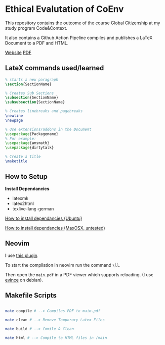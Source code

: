 # Ethical Evalutation of CoEnv

This repository contains the outcome of the course Global Citizenship at my study program Code&Context.

It also contains a Github Action Pipeline compiles and publishes a LaTeX Document to a PDF and HTML.

[Website](https://jim-fx.github.io/coenv-ethics)
[PDF](https://jim-fx.github.io/coenv-ethics/main.pdf)

## LateX commands used/learned
```tex
% starts a new paragraph
\section{SectionName} 

% Creates Sub Sections 
\subsection{SectionName}
\subsubsection{SectionName}

% Creates linebreaks and pagebreaks
\newline
\newpage

% Use extensions/addons in the Document
\usepackage{Packagename}
% For example:
\usepackage{amsmath}
\usepackage{dirtytalk}

% Create a title
\maketitle
```

## How to Setup

**Install Dependancies**
- latexmk
- latex2html
- texlive-lang-german

[How to install dependancies (Ubuntu)](https://gist.github.com/rain1024/98dd5e2c6c8c28f9ea9d)

[How to install dependancies (MaxOSX, untested)](https://macappstore.org/basictex/)


## Neovim

I use [this plugin](https://github.com/lervag/vimtex).

To start the compilation in neovim run the command `\ll`.

Then open the `main.pdf` in a PDF viewer which supports reloading. (I use [evince](https://wiki.gnome.org/Apps/Evince) on debian).

## Makefile Scripts

```bash

make compile # --> Compiles PDF to main.pdf

make clean # --> Remove Temporary Latex Files

make build # --> Comile & Clean

make html # --> Compile to HTML files in /main

```
